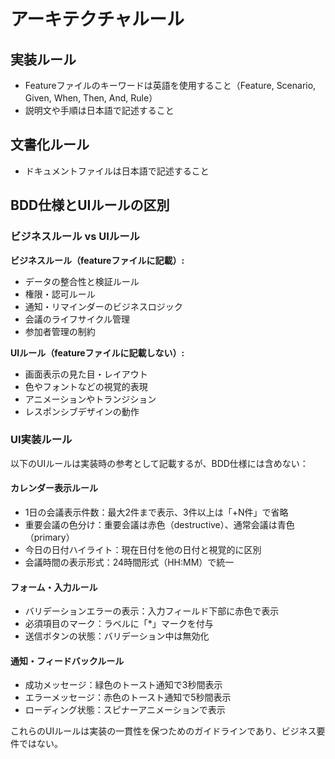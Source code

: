 # アーキテクチャルール

## 実装ルール

- Featureファイルのキーワードは英語を使用すること（Feature, Scenario, Given, When, Then, And, Rule）
- 説明文や手順は日本語で記述すること

## 文書化ルール

- ドキュメントファイルは日本語で記述すること

## BDD仕様とUIルールの区別

### ビジネスルール vs UIルール

**ビジネスルール（featureファイルに記載）:**
- データの整合性と検証ルール
- 権限・認可ルール 
- 通知・リマインダーのビジネスロジック
- 会議のライフサイクル管理
- 参加者管理の制約

**UIルール（featureファイルに記載しない）:**
- 画面表示の見た目・レイアウト
- 色やフォントなどの視覚的表現
- アニメーションやトランジション
- レスポンシブデザインの動作

### UI実装ルール

以下のUIルールは実装時の参考として記載するが、BDD仕様には含めない：

#### カレンダー表示ルール
- 1日の会議表示件数：最大2件まで表示、3件以上は「+N件」で省略
- 重要会議の色分け：重要会議は赤色（destructive）、通常会議は青色（primary）
- 今日の日付ハイライト：現在日付を他の日付と視覚的に区別
- 会議時間の表示形式：24時間形式（HH:MM）で統一

#### フォーム・入力ルール  
- バリデーションエラーの表示：入力フィールド下部に赤色で表示
- 必須項目のマーク：ラベルに「*」マークを付与
- 送信ボタンの状態：バリデーション中は無効化

#### 通知・フィードバックルール
- 成功メッセージ：緑色のトースト通知で3秒間表示
- エラーメッセージ：赤色のトースト通知で5秒間表示
- ローディング状態：スピナーアニメーションで表示

これらのUIルールは実装の一貫性を保つためのガイドラインであり、ビジネス要件ではない。